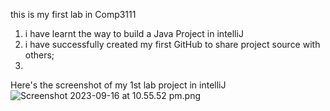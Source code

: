 this is my first lab in Comp3111

1. i have learnt the way to build a Java Project in intelliJ
2. i have successfully created my first GitHub to share project source with others;
3. 
Here's the screenshot of my 1st lab project in intelliJ![Screenshot 2023-09-16 at 10.55.52 pm.png](..%2F..%2F..%2F..%2F..%2F..%2F..%2FDesktop%2FScreenshot%202023-09-16%20at%2010.55.52%20pm.png)